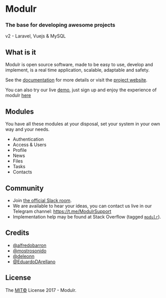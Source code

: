 # Modulr

### The base for developing awesome projects
v2 - Laravel, Vuejs & MySQL

## What is it
Modulr is open source software, made to be easy to use, develop and implement, is a real time application, scalable, adaptable and safety.

See the [documentation](http://docs.modulr.io) for more details or visit the [project website](http://modulr.io).

You can also try our live [demo](http://app.modulr.io), just sign up and enjoy the experience of modulr [here](http://app.modulr.io)

## Modules

You have all these modules at your disposal, set your system in your own way and your needs.

- Authentication
- Access & Users
- Profile
- News
- Files
- Tasks
- Contacts


## Community

* Join [the official Slack room](https://modulr.slack.com/).
* We are available to hear your ideas, you can contact us live in our Telegram channel: https://t.me/ModulrSupport
* Implementation help may be found at Stack Overflow \(tagged [`modulr`](http://stackoverflow.com/questions/tagged/modulr)\).

## Credits

* [@alfredobarron](https://github.com/alfredobarron)
* [@mostrosonido](https://github.com/mostrosonido)
* [@deleonn](https://github.com/deleonn)
* [@EduardoDArellano](https://github.com/EduardoDArellano)

## License

The [MIT©](https://github.com/modulr/modulr/blob/master/LICENSE) License 2017 - Modulr.
